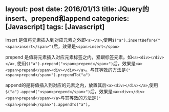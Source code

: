 layout: post
date: 2016/01/13
title: JQuery的insert、prepend和append
categories: [Javascript]
tags: [Javascript]
---

insert 是值将元素插入到对应元素之外即`<a></a>`,使用`$("a").insertBefore("<span>insert</span>")`后，效果是`<span>insert</span>`

prepend 是值将元素插入对应元素标签之内，紧跟标签元素。如`<a><div></div></a>`,
使用`$("a").prepend("<span>prepend</span>")`后，效果是`<a><span>prepend</span><div></div></a>`。与其等效的方法是`("<span>prepend</span>").prependTo("a")`

append的是将值插入到对应的元素之内，放置其后`<a><div></div></a>`,使用`$("a").append("<span>prepend</span>")`后，效果是`<a><div></div><span>prepend</span></a>`与其等效的方法是`("<span>prepend</span>").appendTo("a")`。
